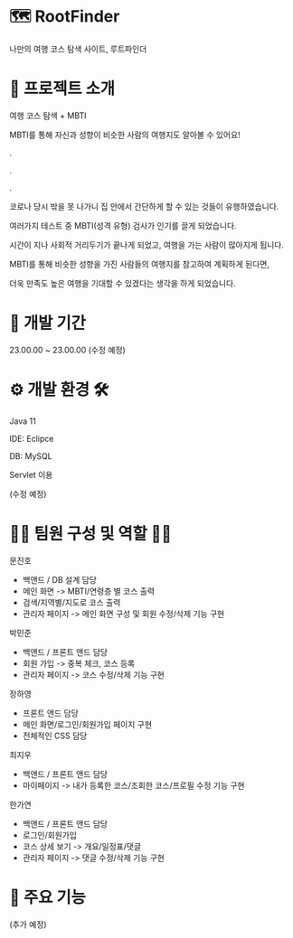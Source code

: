 # 🗺️ RootFinder 
나만의 여행 코스 탐색 사이트, 루트파인더

# 📖 프로젝트 소개 
여행 코스 탐색 + MBTI


MBTI를 통해 자신과 성향이 비슷한 사람의 여행지도 알아볼 수 있어요!


.


.


.


코로나 당시 밖을 못 나가니 집 안에서 간단하게 할 수 있는 것들이 유행하였습니다.


여러가지 테스트 중 MBTI(성격 유형) 검사가 인기를 끌게 되었습니다.


시간이 지나 사회적 거리두기가 끝나게 되었고, 여행을 가는 사람이 많아지게 됩니다.


MBTI를 통해 비슷한 성향을 가진 사람들의 여행지를 참고하여 계획하게 된다면, 


더욱 만족도 높은 여행을 기대할 수 있겠다는 생각을 하게 되었습니다.

# 📆 개발 기간
23.00.00 ~ 23.00.00 (수정 예정)

# ⚙️ 개발 환경 🛠️
Java 11


IDE: Eclipce


DB: MySQL


Servlet 이용


(수정 예정)

# 👩‍💻 팀원 구성 및 역할 👨‍💻
문진호
- 백앤드 / DB 설계 담당
- 메인 화면 -> MBTI/연령층 별 코스 출력
- 검색/지역별/지도로 코스 출력
- 관리자 페이지 -> 메인 화면 구성 및 회원 수정/삭제 기능 구현

박민준
- 백앤드 / 프론트 앤드 담당
- 회원 가입 -> 중복 체크, 코스 등록
- 관리자 페이지 -> 코스 수정/삭제 기능 구현

장하영
- 프론트 앤드 담당
- 메인 화면/로그인/회원가입 페이지 구현
- 전체적인 CSS 담당

최지우
- 백앤드 / 프론트 앤드 담당
- 마이페이지 -> 내가 등록한 코스/조회한 코스/프로필 수정 기능 구현

한가연
- 백앤드 / 프론트 앤드 담당
- 로그인/회원가입
- 코스 상세 보기 -> 개요/일정표/댓글
- 관리자 페이지 -> 댓글 수정/삭제 기능 구현

# 📌 주요 기능
(추가 예정)
